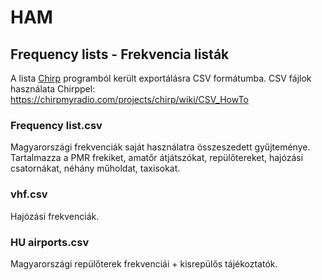 # HAM

## Frequency lists - Frekvencia listák
A lista [Chirp](https://chirpmyradio.com/projects/chirp/wiki/Home) programból került exportálásra CSV formátumba.
CSV fájlok használata Chirppel: https://chirpmyradio.com/projects/chirp/wiki/CSV_HowTo

### Frequency list.csv
Magyarországi frekvenciák saját használatra összeszedett gyűjteménye. Tartalmazza a PMR frekiket, amatőr átjátszókat, repülőtereket, hajózási csatornákat, néhány műholdat, taxisokat.

### vhf.csv
Hajózási frekvenciák.

### HU airports.csv
Magyarországi repülőterek frekvenciái + kisrepülős tájékoztatók.
